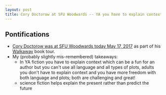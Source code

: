 ```yaml
---
layout: post
title: Cory Doctorow at SFU Woodwards -- YA you have to explain context, adults you don't, science fiction helps explain the present rather than explain the future
---
```


## Pontifications

* [Cory Doctorow was at SFU Woodwards today May 17, 2017](https://ca.eventbu.com/vancouver/cory-doctorow-in-conversation-with-sean-cranbury/2766128) as part of his [Walkaway](http://craphound.com/walkaway/2017/04/21/walkaway-qa-great-debut-novels-collections-and-favorites/) book tour.
* My (probably slightly mis-remembered) takeaways:
    * In YA fiction you have to explain context which can be a fun for an author but you can't use all language and all types of plots, adults you don't have to explain context and you have more freedom with both language and plots; both are challenging and great!
    * science fiction helps explain the present rather than predict the future